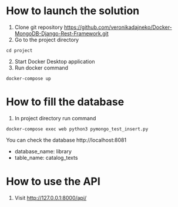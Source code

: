 # How to launch the solution
1. Clone git repository https://github.com/veronikadajneko/Docker-MongoDB-Django-Rest-Framework.git
2. Go to the project directory
```
cd project
```
2. Start Docker Desktop application
3. Run docker command 
```
docker-compose up
```
# How to fill the database
1. In project directory run command
```
docker-compose exec web python3 pymongo_test_insert.py
```
You can check the database http://localhost:8081

- database_name: library
- table_name: catalog_texts

# How to use the API
1. Visit http://127.0.0.1:8000/api/ 
